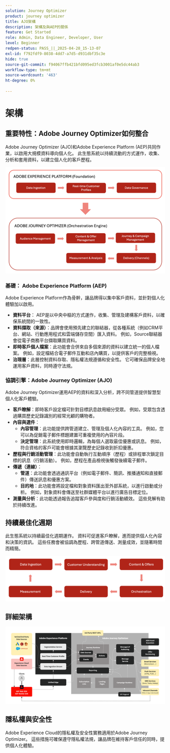 ```yaml
---
solution: Journey Optimizer
product: journey optimizer
title: AJO架構
description: 架構及與AEP的關係
feature: Get Started
role: Admin, Data Engineer, Developer, User
level: Beginner
redpen-status: PASS_||_2025-04-28_15-13-07
exl-id: f792fdf9-8038-4dd7-a7d5-d931dbf35c3e
hide: true
source-git-commit: f94067ffb421bfd095ed3fcb3001af0e5dc44ab3
workflow-type: tm+mt
source-wordcount: '463'
ht-degree: 0%

---
```


# 架構

## 重要特性：Adobe Journey Optimizer如何整合

Adobe Journey Optimizer (AJO)和Adobe Experience Platform (AEP)共同作業，以啟用大規模資料導向個人化。 此生態系統以持續流動的方式運作，收集、分析和套用資料，以建立個人化的客戶歷程。

![](../assets/do-not-localize/get-started-big-picture.png)


### 基礎： Adobe Experience Platform (AEP)

Adobe Experience Platform作為骨幹，讓品牌得以集中客戶資料，並針對個人化體驗加以啟用。

- **資料平台**： AEP是以中央中樞的方式運作，收集、管理及建構客戶資料，以確保系統間的一致性。
- **資料擷取（來源）**：品牌會使用預先建立的聯結器，從各種系統（例如CRM平台、網站、行動應用程式和雲端儲存空間）匯入資料。 例如，Source聯結器會從電子商務平台擷取購買資料。
- **即時客戶個人檔案**：此功能會合併來自多個來源的資料以建立統一的個人檔案。 例如，設定檔結合電子郵件互動和店內購買，以提供客戶的完整檢視。
- **治理層**：此層控制資料存取、隱私權法規遵循和安全性。 它可確保品牌安全地運用客戶資料，同時遵守法規。

### 協調引擎：Adobe Journey Optimizer (AJO)

Adobe Journey Optimizer運用AEP的資料和深入分析，跨不同管道提供智慧型個人化客戶體驗。

- **客戶瞭解**：即時客戶設定檔可針對目標訊息啟用細分受眾。 例如，受眾包含透過購買歷史記錄識別的經常光顧的購物者。
- **內容與選件**：
   - **內容管理**：此功能提供跨管道建立、管理及個人化內容的工具。 例如，您可以為促銷電子郵件標題建置可重複使用的內容片段。
   - **決定管理**：此系統使用即時邏輯，為每個人選取最佳優惠或訊息。 例如，符合資格的客戶可能會根據其瀏覽歷史記錄收到折扣優惠。
- **歷程與行銷活動管理**：此功能會自動執行互動順序（歷程）或排程單次鎖定目標的訊息（行銷活動）。 例如，歷程在產品檢視後觸發後續電子郵件。
- **傳遞（連線）**：
   - **管道**：此功能會透過通訊平台（例如電子郵件、簡訊、推播通知和直接郵件）傳送訊息和優惠方案。
   - **目的地**：此功能會將設定檔和對象資料匯出至外部系統，以進行啟動或分析。 例如，對象資料會傳送至社群媒體平台以進行廣告目標定位。
- **測量與分析**：此功能透過報告追蹤客戶參與度和行銷活動績效。 這些見解有助於持續改進。

## 持續最佳化週期

此生態系統以持續最佳化週期運作。 資料可促進客戶瞭解，進而提供個人化內容和決策的資訊。 這些任務會被協調為歷程、跨管道傳送、測量成效，並隨著時間而精簡。

![](../assets/do-not-localize/get-started-flow.png)

## 詳細架構

![Adobe Journey Optimizer架構](assets/ajo-architecture.png)


## 隱私權與安全性

Adobe Experience Cloud的隱私權及安全性實務適用於Adobe Journey Optimizer。 這些措施可確保遵守隱私權法規，讓品牌在維持客戶信任的同時，提供個人化體驗。
